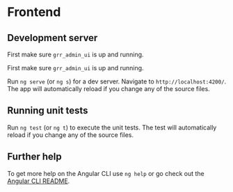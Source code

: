 # Frontend

## Development server
First make sure `grr_admin_ui` is up and running.

First make sure `grr_admin_ui` is up and running.

Run `ng serve` (or `ng s`) for a dev server. Navigate to
`http://localhost:4200/`. The app will automatically reload if you change any of
the source files.

## Running unit tests

Run `ng test` (or `ng t`) to execute the unit tests. The test will automatically
reload if you change any of the source files.

## Further help

To get more help on the Angular CLI use `ng help` or go check out the
[Angular CLI README](https://github.com/angular/angular-cli/blob/master/README.md).
